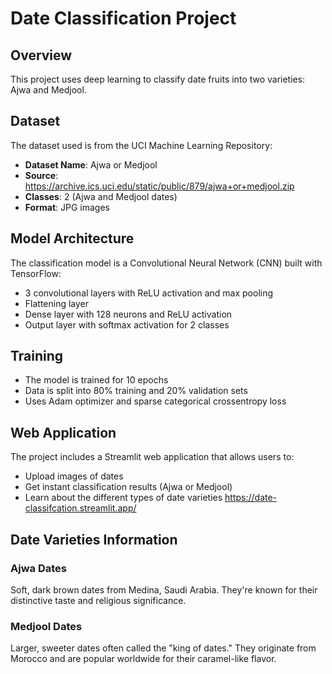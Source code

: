 # Date Classification Project

## Overview
This project uses deep learning to classify date fruits into two varieties: Ajwa and Medjool.

## Dataset
The dataset used is from the UCI Machine Learning Repository:
- **Dataset Name**: Ajwa or Medjool
- **Source**: https://archive.ics.uci.edu/static/public/879/ajwa+or+medjool.zip
- **Classes**: 2 (Ajwa and Medjool dates)
- **Format**: JPG images

## Model Architecture
The classification model is a Convolutional Neural Network (CNN) built with TensorFlow:
- 3 convolutional layers with ReLU activation and max pooling
- Flattening layer
- Dense layer with 128 neurons and ReLU activation
- Output layer with softmax activation for 2 classes

## Training
- The model is trained for 10 epochs
- Data is split into 80% training and 20% validation sets
- Uses Adam optimizer and sparse categorical crossentropy loss

## Web Application
The project includes a Streamlit web application that allows users to:
- Upload images of dates
- Get instant classification results (Ajwa or Medjool)
- Learn about the different types of date varieties
https://date-classifcation.streamlit.app/

## Date Varieties Information

### Ajwa Dates
Soft, dark brown dates from Medina, Saudi Arabia. They're known for their distinctive taste and religious significance.

### Medjool Dates
Larger, sweeter dates often called the "king of dates." They originate from Morocco and are popular worldwide for their caramel-like flavor.
